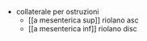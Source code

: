 - collaterale per ostruzioni
	- [[a mesenterica sup]] riolano asc
	- [[a mesenterica inf]] riolano disc
